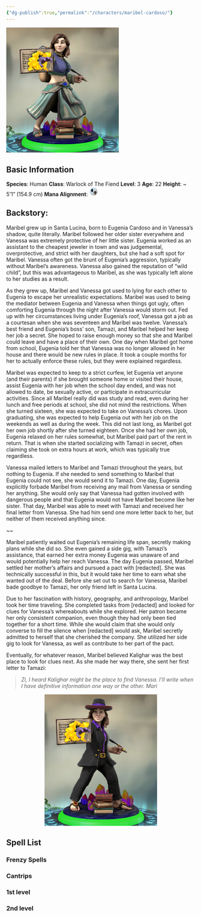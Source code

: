 ```yaml
---
{"dg-publish":true,"permalink":"/characters/maribel-cardoso/"}
---
```




<img src="https://github.com/AraMoks/kalighar-notes/blob/main/src/site/img/user/Content/Images/maribelcardosotravel.png?raw=true" alt="Maribel Travel" style="width: 300px; height: auto;">


## Basic Information
**Species**: Human
**Class**: Warlock of The Fiend
**Level**: 3
**Age**: 22
**Height**: ~ 5’1” (154.9 cm)
**Mana Alignment**: <img src="https://github.com/AraMoks/kalighar-notes/blob/main/src/site/img/user/Content/Images/mana-ub.png?raw=true" alt="Mana-UB" style="width: 24px; height: auto;">

## **Backstory**:

Maribel grew up in Santa Lucina, born to Eugenia Cardoso and in Vanessa’s shadow, quite literally. Maribel followed her older sister everywhere and Vanessa was extremely protective of her little sister. Eugenia worked as an assistant to the cheapest jeweler in town and was judgemental, overprotective, and strict with her daughters, but she had a soft spot for Maribel. Vanessa often got the brunt of Eugenia’s aggression, typically without Maribel’s awareness. Vanessa also gained the reputation of “wild child”, but this was advantageous to Maribel, as she was typically left alone to her studies as a result. 

As they grew up, Maribel and Vanessa got used to lying for each other to Eugenia to escape her unrealistic expectations. Maribel was used to being the mediator between Eugenia and Vanessa when things got ugly, often comforting Eugenia through the night after Vanessa would storm out. Fed up with her circumstances living under Eugenia’s roof, Vanessa got a job as a courtesan when she was seventeen and Maribel was twelve. Vanessa’s best friend and Eugenia’s boss’ son, Tamazi, and Maribel helped her keep her job a secret. She hoped to raise enough money so that she and Maribel could leave and have a place of their own. One day when Maribel got home from school, Eugenia told her that Vanessa was no longer allowed in her house and there would be new rules in place. It took a couple months for her to actually enforce these rules, but they were explained regardless. 

Maribel was expected to keep to a strict curfew, let Eugenia vet anyone (and their parents) if she brought someone home or visited their house, assist Eugenia with her job when the school day ended, and was not allowed to date, be sexually active, or participate in extracurricular activities. Since all Maribel really did was study and read, even during her lunch and free periods at school, she did not mind the restrictions. When she turned sixteen, she was expected to take on Vanessa’s chores. Upon graduating, she was expected to help Eugenia out with her job on the weekends as well as during the week. This did not last long, as Maribel got her own job shortly after she turned eighteen. Once she had her own job, Eugenia relaxed on her rules somewhat, but Maribel paid part of the rent in return. That is when she started socializing with Tamazi in secret, often claiming she took on extra hours at work, which was typically true regardless. 

Vanessa mailed letters to Maribel and Tamazi throughout the years, but nothing to Eugenia. If she needed to send something to Maribel that Eugenia could not see, she would send it to Tamazi. One day, Eugenia explicitly forbade Maribel from receiving any mail from Vanessa or sending her anything. She would only say that Vanessa had gotten involved with dangerous people and that Eugenia would not have Maribel become like her sister. That day, Maribel was able to meet with Tamazi and received her final letter from Vanessa. She had him send one more letter back to her, but neither of them received anything since.

~~

Maribel patiently waited out Eugenia’s remaining life span, secretly making plans while she did so. She even gained a side gig, with Tamazi’s assistance, that earned her extra money Eugenia was unaware of and would potentially help her reach Vanessa. The day Eugenia passed, Maribel settled her mother’s affairs and pursued a pact with [redacted]. She was technically successful in this, but it would take her time to earn what she wanted out of the deal. Before she set out to search for Vanessa, Maribel bade goodbye to Tamazi, her only friend left in Santa Lucina.

Due to her fascination with history, geography, and anthropology, Maribel took her time traveling. She completed tasks from [redacted] and looked for clues for Vanessa’s whereabouts while she explored. Her patron became her only consistent companion, even though they had only been tied together for a short time. While she would claim that she would only converse to fill the silence when [redacted] would ask, Maribel secretly admitted to herself that she cherished the company. She utilized her side gig to look for Vanessa, as well as contribute to her part of the pact.

Eventually, for whatever reason, Maribel believed Kalighar was the best place to look for clues next. As she made her way there, she sent her first letter to Tamazi:

> *Zi,*
> *I heard Kalighar might be the place to find Vanessa. I’ll write when I have definitive information one way or the other.*
> *Mari*

<div style="text-align: center;">
<img src="https://github.com/AraMoks/kalighar-notes/blob/main/src/site/img/user/Content/Images/maribelcardosokalighar.png?raw=true" alt="Maribel Kalighar" style="width: 300px; height: auto;">
</div>

## Spell List

### Frenzy Spells


### Cantrips 


### 1st level



### 2nd level


